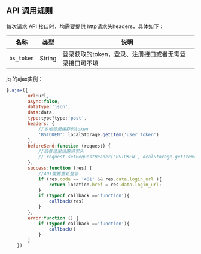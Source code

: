 ## API 调用规则
每次请求 API 接口时，均需要提供 http请求头headers，具体如下：

名称 | 类型 | 说明
--- | --- | ---
```bs_token``` | String | 登录获取的token，登录、注册接口或者无需登录接口可不填

jq 的ajax实例：
```javascript
$.ajax({
        url:url,
        async:false,
        dataType:'json',
        data:data,
        type:type?type:'post',
        headers: {
            //本地登录缓存的token
            'BSTOKEN': localStorage.getItem('user_token')
        },
        beforeSend:function (request) {
            //或者这里设置请求头
            // request.setRequestHeader('BSTOKEN', ocalStorage.getItem('user_token'));
        },
        success:function (res) {
            //401需要重新登录
            if (res.code == '401' && res.data.login_url ){
                return location.href = res.data.login_url;
            }
            if (typeof callback =='function'){
                callback(res)
            }
        },
        error:function () {
            if (typeof callback =='function'){
                callback()
            }
        }
    })
```